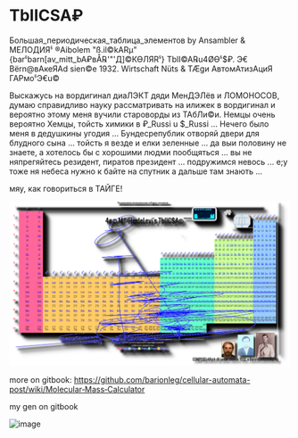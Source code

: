 # TbIICSA₽
Большая_периодическая_таблица_элементов by Ansambler &amp; МЕЛОДИЯჼ ®Aibolem "ß.il©kARµ" {barჼbarn[av_mitt_bA₽вÅ℞'"'Д]©КӨЛЯRჼ} TblI©A℞u4ØӨჼ$₽. Э€ Bёrn@вАкеЯАd sien©e 1932. Wirtschaft Nüts &amp; TÆgи АвтомАтизАциЯ ГАРмоჼЭ€u©

Выскажусь на вордигинал диаЛЭКТ дяди МенДЭЛёв и ЛОМОНОСОВ, думаю справидливо науку рассматривать на илижек в вордигинал и вероятно этому меня вучили староворды из ТАбЛи©и. Немцы очень вероятно Хемцы, тойсть химики в ₽_Russi u $_Russi ...
Нечего было меня в дедушкины угодия ... Бундесрепублик отворяй двери для блудного сына ... тойсть я везде и елки зеленные ... да выи половину не знаете, а хотелось бы с хорошими людми пообщяться ... вы  не няпрегяйтесь  резидент, пиратов президент ... подружимся невось ... е;у тоже ня небеса нужно к байте на спутник а дальше там знають ...

мяу, как говориться в ТАЙГЕ!

![₽ ©hЭ€ TbIiCSÅ](https://raw.githubusercontent.com/aibolem/TbIICSA_p_beta_Ch/main/4O%C2%A9TblICA%C2%AE'.png)

more on gitbook: https://github.com/barionleg/cellular-automata-post/wiki/Molecular‐Mass‐Calculator

my gen on gitbook

![image](https://github.com/aibolem/TbIICSA_p_beta_Ch/assets/102619282/68b20624-24cf-4c6e-86bb-43d38f7ecb31)




